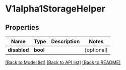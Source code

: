 # V1alpha1StorageHelper

## Properties
Name | Type | Description | Notes
------------ | ------------- | ------------- | -------------
**disabled** | **bool** |  | [optional] 

[[Back to Model list]](../sdk_doc.md#documentation-for-models) [[Back to API list]](../sdk_doc.md#documentation-for-api-endpoints) [[Back to README]](../sdk_doc.md)


